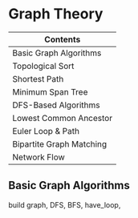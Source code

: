 # Graph Theory



| Contents                 |
| ------------------------ |
| Basic Graph Algorithms   |
| Topological Sort         |
| Shortest Path            |
| Minimum Span Tree        |
| DFS-Based Algorithms     |
| Lowest Common Ancestor   |
| Euler Loop & Path        |
| Bipartite Graph Matching |
| Network Flow             |



## Basic Graph Algorithms

build graph, DFS, BFS, have_loop, 











## 